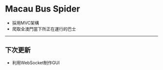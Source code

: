 Macau Bus Spider
================
+ 採用MVC架構
+ 爬取全澳門當下所正在運行的巴士

----------------
下次更新
---------------
+ 利用WebSocket制作GUI
